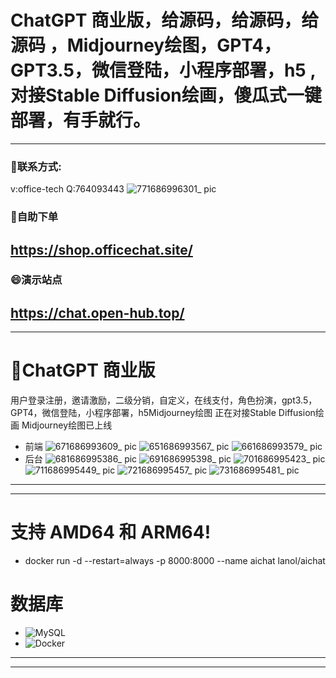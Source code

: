 # ChatGPT 商业版，给源码，给源码，给源码 ，Midjourney绘图，GPT4，GPT3.5，微信登陆，小程序部署，h5 ,对接Stable Diffusion绘画，傻瓜式一键部署，有手就行。
---
### 💬联系方式:
v:office-tech Q:764093443
![771686996301_ pic](https://github.com/gg7640/chatgpt/assets/128571467/cb60201f-729a-47d5-b8f6-72122df70ba5)
### 🔭自助下单
https://shop.officechat.site/
---
### 😄演示站点
https://chat.open-hub.top/
---
---
# 🤑ChatGPT 商业版
用户登录注册，邀请激励，二级分销，自定义，在线支付，角色扮演，gpt3.5，GPT4，微信登陆，小程序部署，h5Midjourney绘图 正在对接Stable Diffusion绘画 Midjourney绘图已上线
- 前端
![671686993609_ pic](https://github.com/gg7640/chatgpt/assets/128571467/ffc56596-6a68-41c3-9ffb-8a84c04807b2)
![651686993567_ pic](https://github.com/gg7640/chatgpt/assets/128571467/20725627-a621-436e-a856-e2c0569c8624)
![661686993579_ pic](https://github.com/gg7640/chatgpt/assets/128571467/6b475563-9760-4b42-bcc5-97ebf27b305e)
- 后台
![681686995386_ pic](https://github.com/gg7640/chatgpt/assets/128571467/ee8aef65-f7ad-4d6c-bc6a-09add6084e75)
![691686995398_ pic](https://github.com/gg7640/chatgpt/assets/128571467/2b6f38c3-6d81-4f13-b5d6-d4959bb544cc)
![701686995423_ pic](https://github.com/gg7640/chatgpt/assets/128571467/a5464710-5501-45b1-b320-5ec7d0c1cd8c)
![711686995449_ pic](https://github.com/gg7640/chatgpt/assets/128571467/4d4720a8-27d0-4132-885a-f5a765cbc6c4)
![721686995457_ pic](https://github.com/gg7640/chatgpt/assets/128571467/9285329b-ef09-49a2-973f-5f1c754e0fca)
![731686995481_ pic](https://github.com/gg7640/chatgpt/assets/128571467/78f88567-4245-4abe-bf39-f45e18a5ff8b)

---
---
# 支持 AMD64 和 ARM64!
- docker run -d --restart=always -p 8000:8000 --name aichat lanol/aichat
# 数据库
- ![MySQL](https://img.shields.io/badge/-MySQL-4479A1?style=flat-square&logo=mysql&logoColor=white)
- ![Docker](https://img.shields.io/badge/-Docker-2496ED?style=flat-square&logo=docker&logoColor=white)
---
---
